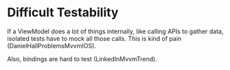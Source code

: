 # Difficult Testability

If a ViewModel does a lot of things internally, like calling APIs to gather data, isolated tests have to mock all those calls. This is kind of pain (DanielHallProblemsMvvmIOS).

Also, bindings are hard to test (LinkedInMvvmTrend).


